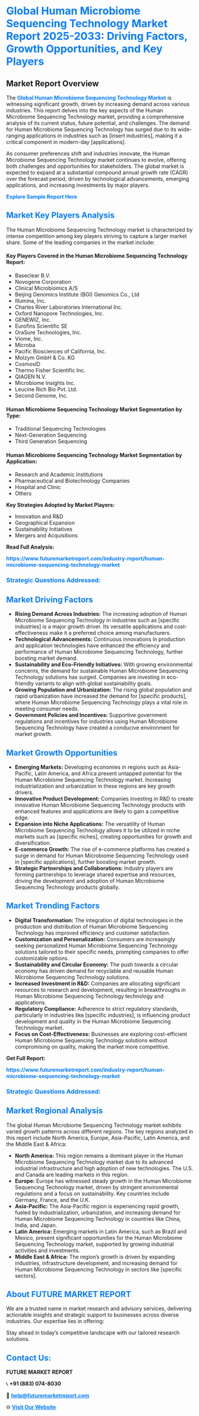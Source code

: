 <h1 style="color: #007BFF;">Global Human Microbiome Sequencing Technology Market Report 2025-2033: Driving Factors, Growth Opportunities, and Key Players</h1>

<section id="overview">
<h2>Market Report Overview</h2>
<p>The <a href="https://www.futuremarketreport.com/industry-report/human-microbiome-sequencing-technology-market" style="color: #007BFF; text-decoration: none;"><strong>Global Human Microbiome Sequencing Technology Market</strong></a> is witnessing significant growth, driven by increasing demand across various industries. This report delves into the key aspects of the Human Microbiome Sequencing Technology market, providing a comprehensive analysis of its current status, future potential, and challenges. The demand for Human Microbiome Sequencing Technology has surged due to its wide-ranging applications in industries such as [insert industries], making it a critical component in modern-day [applications].</p>
<p>As consumer preferences shift and industries innovate, the Human Microbiome Sequencing Technology market continues to evolve, offering both challenges and opportunities for stakeholders. The global market is expected to expand at a substantial compound annual growth rate (CAGR) over the forecast period, driven by technological advancements, emerging applications, and increasing investments by major players.</p>
</section>

<section id="overview">
<p><a href="https://www.futuremarketreport.com/request-sample/reportId=78797" style="color: #007BFF; text-decoration: none;"><strong>Explore Sample Report Here</strong></a></p>
</section>

<section id="key-players">
<h2 style="color: #007BFF;">Market Key Players Analysis</h2>
<p>The Human Microbiome Sequencing Technology market is characterized by intense competition among key players striving to capture a larger market share. Some of the leading companies in the market include:</p>
<h4>Key Players Covered in the Human Microbiome Sequencing Technology Report:</h4>
<ul><li>Baseclear B.V.</li><li>Novogene Corporation</li><li>Clinical Microbiomics A/S</li><li>Beijing Genomics Institute (BGI) Genomics Co., Ltd</li><li>Illumina, Inc.</li><li>Charles River Laboratories International Inc.</li><li>Oxford Nanopore Technologies, Inc.</li><li>GENEWIZ, Inc.</li><li>Eurofins Scientific SE</li><li>OraSure Technologies, Inc.</li><li>Viome, Inc.</li><li>Microba</li><li>Pacific Biosciences of California, Inc.</li><li>Molzym GmbH &amp; Co. KG</li><li>CosmosID</li><li>Thermo Fisher Scientific Inc.</li><li>QIAGEN N.V.</li><li>Microbiome Insights Inc.</li><li>Leucine Rich Bio Pvt. Ltd.</li><li>Second Genome, Inc.</li></ul>
<h4>Human Microbiome Sequencing Technology Market Segmentation by Type:</h4>
<ul><li>Traditional Sequencing Technologies</li><li>Next-Generation Sequencing</li><li>Third Generation Sequencing</li></ul>

<h4>Human Microbiome Sequencing Technology Market Segmentation by Application:</h4>
<ul><li>Research and Academic Institutions</li><li>Pharmaceutical and Biotechnology Companies</li><li>Hospital and Clinic</li><li>Others</li></ul>
<p><strong>Key Strategies Adopted by Market Players:</strong></p>
<ul>
<li>Innovation and R&D</li>
<li>Geographical Expansion</li>
<li>Sustainability Initiatives</li>
<li>Mergers and Acquisitions</li>
</ul>
</section>

<section>
<p><strong>Read Full Analysis: </strong></p><a href="https://www.futuremarketreport.com/industry-report/human-microbiome-sequencing-technology-market" style="color: #007BFF; text-decoration: none;"><strong>https://www.futuremarketreport.com/industry-report/human-microbiome-sequencing-technology-market</strong></a>
<h3 style="color: #007BFF;">Strategic Questions Addressed:</h3>
</section>

<section id="driving-factors">
<h2 style="color: #007BFF;">Market Driving Factors</h2>
<ul>
<li><strong>Rising Demand Across Industries:</strong> The increasing adoption of Human Microbiome Sequencing Technology in industries such as [specific industries] is a major growth driver. Its versatile applications and cost-effectiveness make it a preferred choice among manufacturers.</li>
<li><strong>Technological Advancements:</strong> Continuous innovations in production and application technologies have enhanced the efficiency and performance of Human Microbiome Sequencing Technology, further boosting market demand.</li>
<li><strong>Sustainability and Eco-Friendly Initiatives:</strong> With growing environmental concerns, the demand for sustainable Human Microbiome Sequencing Technology solutions has surged. Companies are investing in eco-friendly variants to align with global sustainability goals.</li>
<li><strong>Growing Population and Urbanization:</strong> The rising global population and rapid urbanization have increased the demand for [specific products], where Human Microbiome Sequencing Technology plays a vital role in meeting consumer needs.</li>
<li><strong>Government Policies and Incentives:</strong> Supportive government regulations and incentives for industries using Human Microbiome Sequencing Technology have created a conducive environment for market growth.</li>
</ul>
</section>

<section id="growth-opportunities">
<h2 style="color: #007BFF;">Market Growth Opportunities</h2>
<ul>
<li><strong>Emerging Markets:</strong> Developing economies in regions such as Asia-Pacific, Latin America, and Africa present untapped potential for the Human Microbiome Sequencing Technology market. Increasing industrialization and urbanization in these regions are key growth drivers.</li>
<li><strong>Innovative Product Development:</strong> Companies investing in R&D to create innovative Human Microbiome Sequencing Technology products with enhanced features and applications are likely to gain a competitive edge.</li>
<li><strong>Expansion into Niche Applications:</strong> The versatility of Human Microbiome Sequencing Technology allows it to be utilized in niche markets such as [specific niches], creating opportunities for growth and diversification.</li>
<li><strong>E-commerce Growth:</strong> The rise of e-commerce platforms has created a surge in demand for Human Microbiome Sequencing Technology used in [specific applications], further boosting market growth.</li>
<li><strong>Strategic Partnerships and Collaborations:</strong> Industry players are forming partnerships to leverage shared expertise and resources, driving the development and adoption of Human Microbiome Sequencing Technology products globally.</li>
</ul>
</section>

<section id="trending-factors">
<h2 style="color: #007BFF;">Market Trending Factors</h2>
<ul>
<li><strong>Digital Transformation:</strong> The integration of digital technologies in the production and distribution of Human Microbiome Sequencing Technology has improved efficiency and customer satisfaction.</li>
<li><strong>Customization and Personalization:</strong> Consumers are increasingly seeking personalized Human Microbiome Sequencing Technology solutions tailored to their specific needs, prompting companies to offer customizable options.</li>
<li><strong>Sustainability and Circular Economy:</strong> The push towards a circular economy has driven demand for recyclable and reusable Human Microbiome Sequencing Technology solutions.</li>
<li><strong>Increased Investment in R&D:</strong> Companies are allocating significant resources to research and development, resulting in breakthroughs in Human Microbiome Sequencing Technology technology and applications.</li>
<li><strong>Regulatory Compliance:</strong> Adherence to strict regulatory standards, particularly in industries like [specific industries], is influencing product development and quality in the Human Microbiome Sequencing Technology market.</li>
<li><strong>Focus on Cost-Effectiveness:</strong> Businesses are exploring cost-efficient Human Microbiome Sequencing Technology solutions without compromising on quality, making the market more competitive.</li>
</ul>
</section>

<section>
<p><strong>Get Full Report: </strong></p><a href="https://www.futuremarketreport.com/industry-report/human-microbiome-sequencing-technology-market" style="color: #007BFF; text-decoration: none;"><strong>https://www.futuremarketreport.com/industry-report/human-microbiome-sequencing-technology-market</strong></a>
<h3 style="color: #007BFF;">Strategic Questions Addressed:</h3>
</section>


<section id="regional-analysis">
<h2 style="color: #007BFF;">Market Regional Analysis</h2>
<p>The global Human Microbiome Sequencing Technology market exhibits varied growth patterns across different regions. The key regions analyzed in this report include North America, Europe, Asia-Pacific, Latin America, and the Middle East & Africa:</p>
<ul>
<li><strong>North America:</strong> This region remains a dominant player in the Human Microbiome Sequencing Technology market due to its advanced industrial infrastructure and high adoption of new technologies. The U.S. and Canada are leading markets in this region.</li>
<li><strong>Europe:</strong> Europe has witnessed steady growth in the Human Microbiome Sequencing Technology market, driven by stringent environmental regulations and a focus on sustainability. Key countries include Germany, France, and the U.K.</li>
<li><strong>Asia-Pacific:</strong> The Asia-Pacific region is experiencing rapid growth, fueled by industrialization, urbanization, and increasing demand for Human Microbiome Sequencing Technology in countries like China, India, and Japan.</li>
<li><strong>Latin America:</strong> Emerging markets in Latin America, such as Brazil and Mexico, present significant opportunities for the Human Microbiome Sequencing Technology market, supported by growing industrial activities and investments.</li>
<li><strong>Middle East & Africa:</strong> The region’s growth is driven by expanding industries, infrastructure development, and increasing demand for Human Microbiome Sequencing Technology in sectors like [specific sectors].</li>
</ul>
</section>

<footer>
<h2 style="color: #007BFF;">About FUTURE MARKET REPORT</h2>
<p>We are a trusted name in market research and advisory services, delivering actionable insights and strategic support to businesses across diverse industries. Our expertise lies in offering:</p>

<p>Stay ahead in today’s competitive landscape with our tailored research solutions.</p>

<h2 style="color: #007BFF;">Contact Us:</h2>
<p><strong>FUTURE MARKET REPORT</strong></p>
<p>📞 <strong>+91 (883) 074-8030</strong></p>
<p>📧 <strong><a href="mailto:help@futuremarketreport.com" style="color: #007BFF;">help@futuremarketreport.com</a></strong></p>
<p>🌐 <strong><a href="https://www.futuremarketreport.com/" style="color: #007BFF;">Visit Our Website</a></strong></p>
</footer>